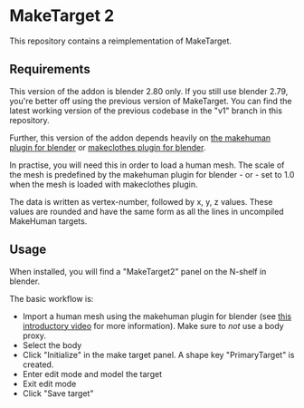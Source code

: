 # MakeTarget 2

This repository contains a reimplementation of MakeTarget.

## Requirements

This version of the addon is blender 2.80 only. If you still use blender 2.79, you're better off using the previous 
version of MakeTarget. You can find the latest working version of the previous codebase in the "v1" branch in this repository.

Further, this version of the addon depends heavily on [the makehuman plugin for blender](https://github.com/makehumancommunity/makehuman-plugin-for-blender) or
[makeclothes plugin for blender](https://github.com/makehumancommunity/community-plugins-makeclothes).

In practise, you will need this in order to load a human mesh. The scale of the mesh is predefined by the makehuman plugin for blender - or - set to 1.0 when the mesh is loaded with makeclothes plugin.

The data is written as vertex-number, followed by x, y, z values. These values are rounded and have the same form as all the lines in uncompiled MakeHuman targets.

## Usage

When installed, you will find a "MakeTarget2" panel on the N-shelf in blender. 

The basic workflow is:

* Import a human mesh using the makehuman plugin for blender (see [this introductory video](https://www.youtube.com/watch?v=eEaVZVbTJOQ&t=101s) for more information). Make sure to *not* use a body proxy. 
* Select the body
* Click "Initialize" in the make target panel. A shape key "PrimaryTarget" is created.
* Enter edit mode and model the target
* Exit edit mode
* Click "Save target" 



